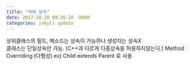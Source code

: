```yaml
---
title: "자바 상속"
date: 2017-10-20 08:26:28 -0400
categories: jekyll update
---
```

상위클래스의 필드, 메소드는 상속이 가능하나 생성자는 상속X <br>
클래스는 단일상속만 가능. (C++과 다르게 다중상속을 허용하지않는다.)
Method Overriding (다형성)
ex) Child extends Parent 로 사용
